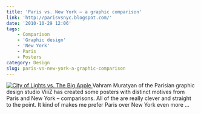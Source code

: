 ```yaml
---
title: 'Paris vs. New York – a graphic comparison'
link: 'http://parisvsnyc.blogspot.com/'
date: '2010-10-29 12:06'
tags:
    - Comparison
    - 'Graphic design'
    - 'New York'
    - Paris
    - Posters
category: Design
slug: paris-vs-new-york-a-graphic-comparison
---
```


[ ![](http://4.bp.blogspot.com/_Rg3hRYvJESY/TMkIqIO4BMI/AAAAAAAABqA/RjQWW2uSJX8/s1600/12surnom.jpg "City of Lights vs. The Big Apple") ](http://parisvsnyc.blogspot.com/) Vahram Muratyan of the Parisian graphic design studio ViiiZ has created some posters with distinct motives from Paris and New York – comparisons. All of the are really clever and straight to the point. It kind of makes me prefer Paris over New York even more ...
